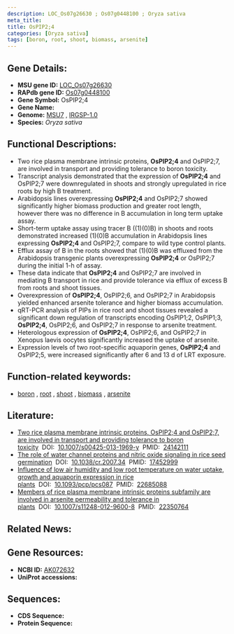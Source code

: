 ```yaml
---
description: LOC_Os07g26630 ; Os07g0448100 ; Oryza sativa
meta_title:
title: OsPIP2;4
categories: [Oryza sativa]
tags: [boron, root, shoot, biomass, arsenite]
---
```


## Gene Details:
- **MSU gene ID:** [LOC_Os07g26630](http://rice.uga.edu/cgi-bin/ORF_infopage.cgi?orf=LOC_Os07g26630)  
- **RAPdb gene ID:** [Os07g0448100](https://rapdb.dna.affrc.go.jp/locus/?name=Os07g0448100)  
- **Gene Symbol:** OsPIP2;4
- **Gene Name:**
- **Genome:**  [MSU7](http://rice.uga.edu/)&nbsp;,&nbsp;[IRGSP-1.0](https://rapdb.dna.affrc.go.jp/download/irgsp1.html)
- **Species:** *Oryza sativa*

## Functional Descriptions:
   - Two rice plasma membrane intrinsic proteins, **OsPIP2;4** and OsPIP2;7, are involved in transport and providing tolerance to boron toxicity.
   - Transcript analysis demonstrated that the expression of **OsPIP2;4** and OsPIP2;7 were downregulated in shoots and strongly upregulated in rice roots by high B treatment.
   - Arabidopsis lines overexpressing **OsPIP2;4** and OsPIP2;7 showed significantly higher biomass production and greater root length, however there was no difference in B accumulation in long term uptake assay.
   - Short-term uptake assay using tracer B ((1)(0)B) in shoots and roots demonstrated increased (1)(0)B accumulation in Arabidopsis lines expressing **OsPIP2;4** and OsPIP2;7, compare to wild type control plants.
   - Efflux assay of B in the roots showed that (1)(0)B was effluxed from the Arabidopsis transgenic plants overexpressing **OsPIP2;4** or OsPIP2;7 during the initial 1-h of assay.
   - These data indicate that **OsPIP2;4** and OsPIP2;7 are involved in mediating B transport in rice and provide tolerance via efflux of excess B from roots and shoot tissues.
   - Overexpression of **OsPIP2;4**, OsPIP2;6, and OsPIP2;7 in Arabidopsis yielded enhanced arsenite tolerance and higher biomass accumulation.
   - qRT-PCR analysis of PIPs in rice root and shoot tissues revealed a significant down regulation of transcripts encoding OsPIP1;2, OsPIP1;3, **OsPIP2;4**, OsPIP2;6, and OsPIP2;7 in response to arsenite treatment.
   - Heterologous expression of **OsPIP2;4**, OsPIP2;6, and OsPIP2;7 in Xenopus laevis oocytes significantly increased the uptake of arsenite.
   - Expression levels of two root-specific aquaporin genes, **OsPIP2;4** and OsPIP2;5, were increased significantly after 6 and 13 d of LRT exposure.

## Function-related keywords:
   - [boron](/tags/boron/)&nbsp;,&nbsp;[root](/tags/root/)&nbsp;,&nbsp;[shoot](/tags/shoot/)&nbsp;,&nbsp;[biomass](/tags/biomass/)&nbsp;,&nbsp;[arsenite](/tags/arsenite/)

## Literature:
   - [Two rice plasma membrane intrinsic proteins, OsPIP2;4 and OsPIP2;7, are involved in transport and providing tolerance to boron toxicity](https://www.doi.org/10.1007/s00425-013-1969-y)&nbsp;&nbsp;DOI:&nbsp;&nbsp;[10.1007/s00425-013-1969-y](https://www.doi.org/10.1007/s00425-013-1969-y)&nbsp;&nbsp;PMID:&nbsp;&nbsp;[24142111](https://pubmed.ncbi.nlm.nih.gov/24142111/)
   - [The role of water channel proteins and nitric oxide signaling in rice seed germination](https://www.doi.org/10.1038/cr.2007.34)&nbsp;&nbsp;DOI:&nbsp;&nbsp;[10.1038/cr.2007.34](https://www.doi.org/10.1038/cr.2007.34)&nbsp;&nbsp;PMID:&nbsp;&nbsp;[17452999](https://pubmed.ncbi.nlm.nih.gov/17452999/)
   - [Influence of low air humidity and low root temperature on water uptake, growth and aquaporin expression in rice plants](https://www.doi.org/10.1093/pcp/pcs087)&nbsp;&nbsp;DOI:&nbsp;&nbsp;[10.1093/pcp/pcs087](https://www.doi.org/10.1093/pcp/pcs087)&nbsp;&nbsp;PMID:&nbsp;&nbsp;[22685088](https://pubmed.ncbi.nlm.nih.gov/22685088/)
   - [Members of rice plasma membrane intrinsic proteins subfamily are involved in arsenite permeability and tolerance in plants](https://www.doi.org/10.1007/s11248-012-9600-8)&nbsp;&nbsp;DOI:&nbsp;&nbsp;[10.1007/s11248-012-9600-8](https://www.doi.org/10.1007/s11248-012-9600-8)&nbsp;&nbsp;PMID:&nbsp;&nbsp;[22350764](https://pubmed.ncbi.nlm.nih.gov/22350764/)

## Related News:

## Gene Resources:
- **NCBI ID:**  [AK072632](http://www.ncbi.nlm.nih.gov/nuccore/AK072632)
- **UniProt accessions:** [](https://www.uniprot.org/uniprotkb//entry)

## Sequences:
- **CDS Sequence:**
- **Protein Sequence:**
